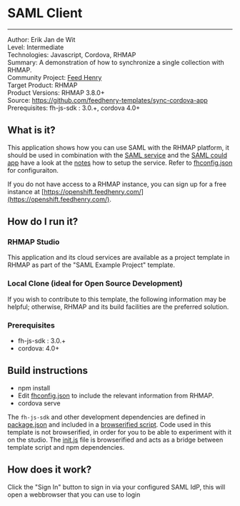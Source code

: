 # SAML Client
---------
Author: Erik Jan de Wit   
Level: Intermediate   
Technologies: Javascript, Cordova, RHMAP   
Summary: A demonstration of how to synchronize a single collection with RHMAP.   
Community Project: [Feed Henry](http://feedhenry.org)   
Target Product: RHMAP   
Product Versions: RHMAP 3.8.0+   
Source: https://github.com/feedhenry-templates/sync-cordova-app   
Prerequisites: fh-js-sdk : 3.0.+, cordova 4.0+   

## What is it?

This application shows how you can use SAML with the RHMAP platform, it should be used in combination with the [SAML service](https://github.com/feedhenry-templates/saml-service) and the [SAML could app](https://github.com/feedhenry-templates/saml-cloud-app) have a look at the [notes](https://github.com/feedhenry-templates/saml-service/blob/master/NOTES.md) how to setup the service.  Refer to [fhconfig.json](www/fhconfig.json) for configuraiton.

If you do not have access to a RHMAP instance, you can sign up for a free instance at [https://openshift.feedhenry.com/](https://openshift.feedhenry.com/).

## How do I run it?  

### RHMAP Studio

This application and its cloud services are available as a project template in RHMAP as part of the "SAML Example Project" template.

### Local Clone (ideal for Open Source Development)
If you wish to contribute to this template, the following information may be helpful; otherwise, RHMAP and its build facilities are the preferred solution.

###  Prerequisites  
 * fh-js-sdk : 3.0.+
 * cordova: 4.0+

## Build instructions
 * npm install
 * Edit [fhconfig.json](www/fhconfig.json) to include the relevant information from RHMAP.  
 * cordova serve  

The `fh-js-sdk` and other development dependencies are defined in [package.json](package.json) and included in a [browserified script](www/js/main.js).
Code used in this template is not browserified, in order for you to be able to experiment with it on the studio. 
The [init.js](www/js/init.js) file is browserified and acts as a bridge between template script and npm dependencies.
 
## How does it work?

Click the "Sign In" button to sign in via your configured SAML IdP, this will open a webbrowser that you can use to login

